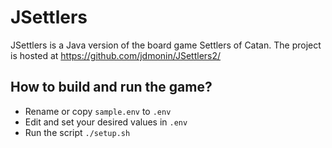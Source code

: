 # JSettlers
JSettlers is a Java version of the board game Settlers of Catan.
The project is hosted at https://github.com/jdmonin/JSettlers2/

## How to build and run the game?
- Rename or copy `sample.env` to `.env`
- Edit and set your desired values in `.env`
- Run the script `./setup.sh`
